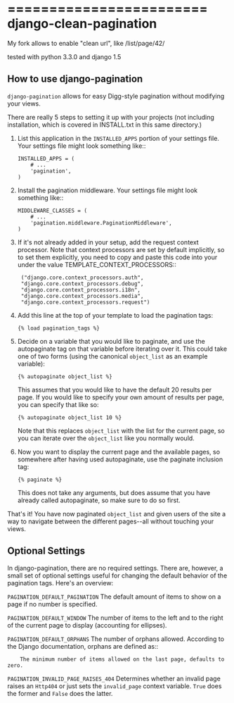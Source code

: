 ========================
django-clean-pagination
========================

My fork allows to enable "clean url", like /list/page/42/

tested with python 3.3.0 and django 1.5



How to use django-pagination
----------------------------

``django-pagination`` allows for easy Digg-style pagination without modifying
your views.

There are really 5 steps to setting it up with your projects (not including
installation, which is covered in INSTALL.txt in this same directory.)

1. List this application in the ``INSTALLED_APPS`` portion of your settings
   file.  Your settings file might look something like::

       INSTALLED_APPS = (
           # ...
           'pagination',
       )


2. Install the pagination middleware.  Your settings file might look something
   like::

       MIDDLEWARE_CLASSES = (
           # ...
           'pagination.middleware.PaginationMiddleware',
       )

3. If it's not already added in your setup, add the request context processor.
   Note that context processors are set by default implicitly, so to set them
   explicitly, you need to copy and paste this code into your under
   the value TEMPLATE_CONTEXT_PROCESSORS::

        ("django.core.context_processors.auth",
        "django.core.context_processors.debug",
        "django.core.context_processors.i18n",
        "django.core.context_processors.media",
        "django.core.context_processors.request")

4. Add this line at the top of your template to load the pagination tags:

       {% load pagination_tags %}


5. Decide on a variable that you would like to paginate, and use the
   autopaginate tag on that variable before iterating over it.  This could
   take one of two forms (using the canonical ``object_list`` as an example
   variable):

       {% autopaginate object_list %}

   This assumes that you would like to have the default 20 results per page.
   If you would like to specify your own amount of results per page, you can
   specify that like so:

       {% autopaginate object_list 10 %}

   Note that this replaces ``object_list`` with the list for the current page, so
   you can iterate over the ``object_list`` like you normally would.


6. Now you want to display the current page and the available pages, so
   somewhere after having used autopaginate, use the paginate inclusion tag:

       {% paginate %}

   This does not take any arguments, but does assume that you have already
   called autopaginate, so make sure to do so first.


That's it!  You have now paginated ``object_list`` and given users of the site
a way to navigate between the different pages--all without touching your views.


Optional Settings
------------------

In django-pagination, there are no required settings.  There are, however, a
small set of optional settings useful for changing the default behavior of the
pagination tags.  Here's an overview:

``PAGINATION_DEFAULT_PAGINATION``
    The default amount of items to show on a page if no number is specified.

``PAGINATION_DEFAULT_WINDOW``
    The number of items to the left and to the right of the current page to
    display (accounting for ellipses).

``PAGINATION_DEFAULT_ORPHANS``
    The number of orphans allowed.  According to the Django documentation,
    orphans are defined as::

        The minimum number of items allowed on the last page, defaults to zero.

``PAGINATION_INVALID_PAGE_RAISES_404``
    Determines whether an invalid page raises an ``Http404`` or just sets the
    ``invalid_page`` context variable.  ``True`` does the former and ``False``
    does the latter.